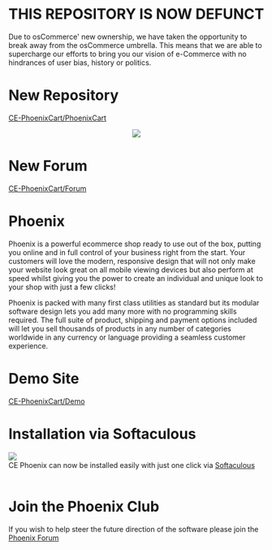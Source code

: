 # THIS REPOSITORY IS NOW DEFUNCT

Due to osCommerce' new ownership, we have taken the opportunity to break away from the osCommerce umbrella.   This means that we are able to supercharge our efforts to bring you our vision of e-Commerce with no hindrances of user bias, history or politics.

# New Repository 

[CE-PhoenixCart/PhoenixCart](https://github.com/CE-PhoenixCart/PhoenixCart)

<p align="center">
  <img src="https://raw.githubusercontent.com/gburton/Responsive-osCommerce/master/.github/ce-phoenix.png">
</p>

# New Forum

[CE-PhoenixCart/Forum](https://phoenixcart.org/forum/)

# Phoenix

Phoenix is a powerful ecommerce shop ready to use out of the box, putting you online and in full control of your business right from the start.  Your customers will love the modern, responsive design that will not only make your website look great on all mobile viewing devices but also perform at speed whilst giving you the power to create an individual and unique look to your shop with just a few clicks!

Phoenix is packed with many first class utilities as standard but its modular software design lets you add many more with no programming skills required. The full suite of product, shipping and payment options included will let you sell thousands of products in any number of categories worldwide in any currency or language providing a seamless customer experience.

# Demo Site

[CE-PhoenixCart/Demo](https://phoenixcart.org/demo/)

# Installation via Softaculous

<img align="left" src="http://www.softaculous.com/website/images/softac_products.gif"><br>CE Phoenix can now be installed easily with just one click via [Softaculous](http://www.softaculous.com/apps/ecommerce/CE_Phoenix)<br><br>

# Join the Phoenix Club

If you wish to help steer the future direction of the software please join the [Phoenix Forum](https://phoenixcart.org/forum/)
